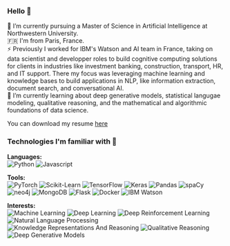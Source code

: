 ### Hello 👋

<!--
**simon-benigeri/simon-benigeri** is a ✨ _special_ ✨ repository because its `README.md` (this file) appears on your GitHub profile.

Here are some ideas to get you started:

- 🔭 I’m currently working on ...
- 🌱 I’m currently learning ...
- 👯 I’m looking to collaborate on ...
- 🤔 I’m looking for help with ...
- 💬 Ask me about ...
- 📫 How to reach me: ...
- 😄 Pronouns: ...
- ⚡ Fun fact: ...
-->

🔭 I’m currently pursuing a Master of Science in Artificial Intelligence at Northwestern University.  
🇫🇷 I'm from Paris, France.  
⚡ Previously I worked for IBM's Watson and AI team in France, taking on data scientist and developper roles to build cognitive computing solutions for clients in industries like investment banking, construction, transport, HR, and IT support. There my focus was leveraging machine learning and knowledge bases to build applications in NLP, like information extraction, document search, and conversational AI.  
🌱 I’m currently learning about deep generative models, statistical langugae modeling, qualitative reasoning, and the mathematical and algorithmic foundations of data science.  

You can download my resume [here](https://github.com/simon-benigeri/simon-benigeri/raw/main/resume_simon_benigeri.pdf)

### Technologies I'm familiar with 🔬

**Languages:**  
![Python](https://img.shields.io/badge/Python-3776AB?style=for-the-badge&logo=python&logoColor=white) 
![Javascript](https://img.shields.io/badge/JavaScript-F7DF1E?style=for-the-badge&logo=javascript&logoColor=black) 

**Tools:**  
![PyTorch](https://img.shields.io/badge/PyTorch-EE4C2C?style=for-the-badge&logo=pytorch&logoColor=white) 
![Scikit-Learn](https://img.shields.io/badge/Scikit--Learn-F7931E?style=for-the-badge&logo=scikit-learn&logoColor=white) 
![TensorFlow](https://img.shields.io/badge/TensorFlow-FF6F00?style=for-the-badge&logo=tensorflow&logoColor=white) 
![Keras](https://img.shields.io/badge/Keras-D00000?style=for-the-badge&logo=keras&logoColor=white) 
![Pandas](https://img.shields.io/badge/Pandas-150458?style=for-the-badge&logo=pandas&logoColor=white) 
![spaCy](https://img.shields.io/badge/Spacy-09A3D5?style=for-the-badge&logo=spacy&logoColor=white) 
![neo4j](https://img.shields.io/badge/Neo4j-008CC1?style=for-the-badge&logo=neo4j&logoColor=white) 
![MongoDB](https://img.shields.io/badge/MongoDB-47A248?style=for-the-badge&logo=mongodb&logoColor=white) 
![Flask](https://img.shields.io/badge/Flask-000000?style=for-the-badge&logo=flask&logoColor=white) 
![Docker](https://img.shields.io/badge/Docker-2496ED?style=for-the-badge&logo=docker&logoColor=white) 
![IBM Watson](https://img.shields.io/badge/IBM%20Watson-BE95FF?style=for-the-badge&logo=ibm-watson&logoColor=white) 

**Interests:**  
![Machine Learning](https://img.shields.io/badge/Machine%20Learning-7400B8?style=for-the-badge&logoColor=white) 
![Deep Learning](https://img.shields.io/badge/Deep%20Learning-6930C3?style=for-the-badge&logoColor=white) 
![Deep Reinforcement Learning](https://img.shields.io/badge/Deep%20Reinforcement%20Learning-5E60CE?style=for-the-badge&logoColor=white) 
![Natural Language Processing](https://img.shields.io/badge/Natural%20Language%20Processing-48BFE3?style=for-the-badge&logoColor=white) 
![Knowledge Representations And Reasoning](https://img.shields.io/badge/Knowledge%20Representations%20And%20Reasoning-150458?style=for-the-badge&logoColor=white) 
![Qualitative Reasoning](https://img.shields.io/badge/Qualitative%20Reasoning%20-008CC1?style=for-the-badge&logoColor=white) 
![Deep Generative Models](https://img.shields.io/badge/Deep%G20Generative%20Models-EE4C2C?style=for-the-badge&logoColor=white) 
